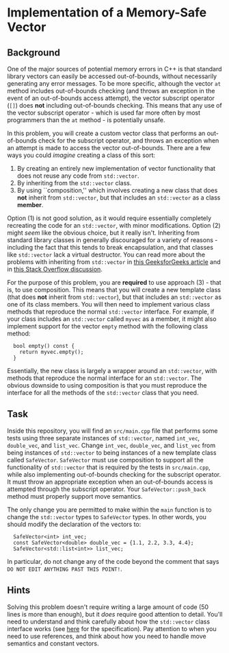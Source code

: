 # Implementation of a Memory-Safe Vector

## Background

One of the major sources of potential memory errors in C++ is that standard library vectors can easily be accessed out-of-bounds, without necessarily generating any error messages.
To be more specific, although the vector `at` method includes out-of-bounds checking (and throws an exception in the event of an out-of-bounds access attempt), the vector subscript operator (`[]`) does **not** including out-of-bounds checking.
This means that any use of the vector subscript operator - which is used far more often by most programmers than the `at` method - is potentially unsafe.

In this problem, you will create a custom vector class that performs an out-of-bounds check for the subscript operator, and throws an exception when an attempt is made to access the vector out-of-bounds.
There are a few ways you could *imagine* creating a class of this sort:

1. By creating an entirely new implementation of vector functionality that does not reuse any code from `std::vector`.
2. By inheriting from the `std::vector` class.
3. By using ``composition,'' which involves creating a new class that does **not** inherit from `std::vector`, but that includes an `std::vector` as a class **member**.

Option (1) is not good solution, as it would require essentially completely recreating the code for an `std::vector`, with minor modifications.
Option (2) might *seem* like the obvious choice, but it really isn't.
Inheriting from standard library classes in generally discouraged for a variety of reasons - including the fact that this tends to break encapsulation, and that classes like `std::vector` lack a virtual destructor.
You can read more about the problems with inheriting from `std::vector` in [this GeeksforGeeks article](https://www.geeksforgeeks.org/why-should-we-not-inherit-std-vector-in-cpp/) and in [this Stack Overflow discussion](https://stackoverflow.com/questions/4353203/thou-shalt-not-inherit-from-stdvector).

For the purpose of this problem, you are **required** to use approach (3) - that is, to use composition.
This means that you will create a new template class (that does **not** inherit from `std::vector`), but that includes an `std::vector` as one of its class members.
You will then need to implement various class methods that reproduce the normal `std::vector` interface.
For example, if your class includes an `std::vector` called `myvec` as a member, it might also implement support for the vector `empty` method with the following class method:

```
  bool empty() const {
    return myvec.empty();
  }
```

Essentially, the new class is largely a wrapper around an `std::vector`, with methods that reproduce the normal interface for an `std::vector`.
The obvious downside to using composition is that you must reproduce the interface for all the methods of the `std::vector` class that you need.

## Task

Inside this repository, you will find an `src/main.cpp` file that performs some tests using three separate instances of `std::vector`, named `int_vec`, `double_vec`, and `list_vec`.
Change `int_vec`, `double_vec`, and `list_vec` from being instances of `std::vector` to being instances of a new template class called `SafeVector`.
`SafeVector` must use composition to support all the functionality of `std::vector` that is required by the tests in `src/main.cpp`, while also implementing out-of-bounds checking for the subscript operator.
It must throw an appropriate exception when an out-of-bounds access is attempted through the subscript operator.
Your `SafeVector::push_back` method must properly support move semantics.

The only change you are permitted to make within the `main` function is to change the `std::vector` types to `SafeVector` types.
In other words, you should modify the declaration of the vectors to:

```
  SafeVector<int> int_vec;
  const SafeVector<double> double_vec = {1.1, 2.2, 3.3, 4.4};
  SafeVector<std::list<int>> list_vec;
```

In particular, do not change any of the code beyond the comment that says `DO NOT EDIT ANYTHING PAST THIS POINT!`.

## Hints

Solving this problem doesn't require writing a large amount of code (50 lines is more than enough), but it *does* require good attention to detail.
You'll need to understand and think carefully about how the `std::vector` class interface works (see [here](https://en.cppreference.com/w/cpp/container/vector) for the specification).
Pay attention to when you need to use references, and think about how you need to handle move semantics and constant vectors.
